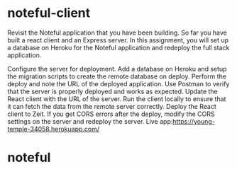# noteful-client
Revisit the Noteful application that you have been building. So far you have built a react client and an Express server. In this assignment, you will set up a database on Heroku for the Noteful application and redeploy the full stack application.

Configure the server for deployment. Add a database on Heroku and setup the migration scripts to create the remote database on deploy. Perform the deploy and note the URL of the deployed application. Use Postman to verify that the server is properly deployed and works as expected.
Update the React client with the URL of the server. Run the client locally to ensure that it can fetch the data from the remote server correctly. Deploy the React client to Zeit. If you get CORS errors after the deploy, modify the CORS settings on the server and redeploy the server.
  Live app:https://young-temple-34058.herokuapp.com/
# noteful
